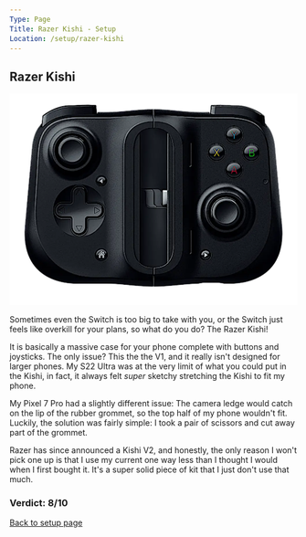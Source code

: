 ```yaml
---
Type: Page
Title: Razer Kishi - Setup
Location: /setup/razer-kishi
---
```


## Razer Kishi

<div class="img-container-wide"> <img alt="A picture of the Razer Kishi" src="https://raw.githubusercontent.com/george-probably/chachanidze.com/main/Images/setup/razer-kishi.webp"> </div>

Sometimes even the Switch is too big to take with you, or the Switch just feels like overkill for your plans, so what do you do? The Razer Kishi!

It is basically a massive case for your phone complete with buttons and joysticks. The only issue? This the the V1, and it really isn't designed for larger phones. My S22 Ultra was at the very limit of what you could put in the Kishi, in fact, it always felt *super* sketchy stretching the Kishi to fit my phone.

My Pixel 7 Pro had a slightly different issue: The camera ledge would catch on the lip of the rubber grommet, so the top half of my phone wouldn't fit. Luckily, the solution was fairly simple: I took a pair of scissors and cut away part of the grommet.

Razer has since announced a Kishi V2, and honestly, the only reason I won't pick one up is that I use my current one way less than I thought I would when I first bought it. It's a super solid piece of kit that I just don't use that much.

### Verdict: 8/10

[Back to setup page](/setup)